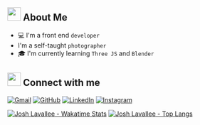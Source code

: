 ## <img src="https://media.giphy.com/media/jQzFUZrBsZ6wse4RH1/giphy.gif" width="30px"> About Me

* 💻 I'm a front end `developer`
* I'm a self-taught `photographer`
* 🎓 I'm currently learning `Three JS` and `Blender`

## <img src="https://media.giphy.com/media/X9jcycOeoT14CIKUuC/giphy.gif" width="30px"> Connect with me
<p align="left">
	<a href="mailto:j.lavallee.dev@gmail.com"><img img src="https://img.shields.io/badge/gmail-%23EA4335.svg?style=plastic&logo=gmail&logoColor=white" alt="Gmail"/></a>
	<a href="https://github.com/joshlavallee"><img src="https://img.shields.io/badge/github-%23181717.svg?style=plastic&logo=github&logoColor=white" alt="GitHub"/></a>
	<a href="https://www.linkedin.com/in/josh-lavallee/"><img src="https://img.shields.io/badge/linkedin-%230A66C2.svg?style=plastic&logo=linkedin&logoColor=white" alt="LinkedIn"/></a>
	<a href="https://www.instagram.com/yoshigrams/"><img src="https://img.shields.io/badge/instagram-%23E4405F.svg?style=plastic&logo=instagram&logoColor=white" alt="Instagram"/></a>
</p>

[![Josh Lavallee - Wakatime Stats](https://github-readme-stats.vercel.app/api/wakatime?username=joshlavallee&theme=tokyonight)](https://github.com/joshlavallee/github-readme-stats)
[![Josh Lavallee - Top Langs](https://github-readme-stats.vercel.app/api/top-langs/?username=joshlavallee&theme=tokyonight)](https://github.com/joshlavallee/github-readme-stats)
